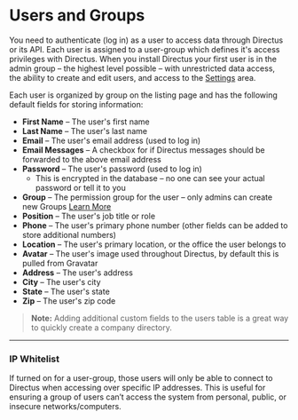# Users and Groups
You need to authenticate (log in) as a user to access data through Directus or its API. Each user is assigned to a user-group which defines it's access privileges with Directus. When you install Directus your first user is in the admin group – the highest level possible – with unrestricted data access, the ability to create and edit users, and access to the [Settings](https://github.com/directus/docs/blob/master/1-getting-started/4-configuration.md) area.

Each user is organized by group on the listing page and has the following default fields for storing information:

* **First Name** – The user's first name
* **Last Name** – The user's last name
* **Email** –  The user's email address (used to log in)
* **Email Messages** – A checkbox for if Directus messages should be forwarded to the above email address
* **Password** – The user's password (used to log in)
  * This is encrypted in the database – no one can see your actual password or tell it to you
* **Group** – The permission group for the user – only admins can create new Groups [Learn More](https://github.com/directus/docs/blob/master/3-developer/3-privileges-and-access-control.md)
* **Position** – The user's job title or role
* **Phone** – The user's primary phone number (other fields can be added to store additional numbers)
* **Location** – The user's primary location, or the office the user belongs to
* **Avatar** – The user's image used throughout Directus, by default this is pulled from Gravatar
* **Address** – The user's address
* **City** –  The user's city
* **State** –  The user's state
* **Zip** –  The user's zip code

> **Note:** Adding additional custom fields to the users table is a great way to quickly create a company directory.

----------

### IP Whitelist
If turned on for a user-group, those users will only be able to connect to Directus when accessing over specific IP addresses. This is useful for ensuring a group of users can’t access the system from personal, public, or insecure networks/computers.
